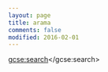 ```yaml
---
layout: page
title: arama
comments: false
modified: 2016-02-01
---
```


<script>
  (function() {
    var cx = 'partner-pub-0073304121035399:7363195610';
    var gcse = document.createElement('script');
    gcse.type = 'text/javascript';
    gcse.async = true;
    gcse.src = 'https://cse.google.com/cse.js?cx=' + cx;
    var s = document.getElementsByTagName('script')[0];
    s.parentNode.insertBefore(gcse, s);
  })();
</script>
<gcse:search></gcse:search>